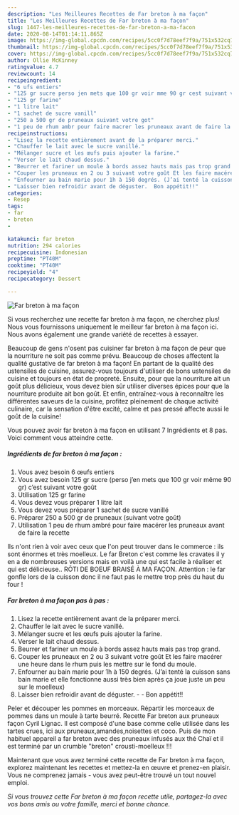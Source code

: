```yaml
---
description: "Les Meilleures Recettes de Far breton à ma façon"
title: "Les Meilleures Recettes de Far breton à ma façon"
slug: 1447-les-meilleures-recettes-de-far-breton-a-ma-facon
date: 2020-08-14T01:14:11.865Z
image: https://img-global.cpcdn.com/recipes/5cc0f7d78eef7f9a/751x532cq70/far-breton-a-ma-facon-photo-principale-de-la-recette.jpg
thumbnail: https://img-global.cpcdn.com/recipes/5cc0f7d78eef7f9a/751x532cq70/far-breton-a-ma-facon-photo-principale-de-la-recette.jpg
cover: https://img-global.cpcdn.com/recipes/5cc0f7d78eef7f9a/751x532cq70/far-breton-a-ma-facon-photo-principale-de-la-recette.jpg
author: Ollie McKinney
ratingvalue: 4.7
reviewcount: 14
recipeingredient:
- "6 ufs entiers"
- "125 gr sucre perso jen mets que 100 gr voir mme 90 gr cest suivant votre got"
- "125 gr farine"
- "1 litre lait"
- "1 sachet de sucre vanill"
- "250 a 500 gr de pruneaux suivant votre got"
- "1 peu de rhum ambr pour faire macrer les pruneaux avant de faire la recette"
recipeinstructions:
- "Lisez la recette entièrement avant de la préparer merci."
- "Chauffer le lait avec le sucre vanillé."
- "Mélanger sucre et les œufs puis ajouter la farine."
- "Verser le lait chaud dessus."
- "Beurrer et fariner un moule à bords assez hauts mais pas trop grand."
- "Couper les pruneaux en 2 ou 3 suivant votre goût Et les faire macérer une heure dans le rhum puis les mettre sur le fond du moule."
- "Enfourner au bain marie pour 1h à 150 degrés. (J’ai tenté la cuisson sans bain marie et elle fonctionne aussi très bien après ça joue juste un peu sur le moelleux)"
- "Laisser bien refroidir avant de déguster.  Bon appétit!!"
categories:
- Resep
tags:
- far
- breton
- 

katakunci: far breton  
nutrition: 294 calories
recipecuisine: Indonesian
preptime: "PT40M"
cooktime: "PT40M"
recipeyield: "4"
recipecategory: Dessert

---
```



![Far breton à ma façon](https://img-global.cpcdn.com/recipes/5cc0f7d78eef7f9a/751x532cq70/far-breton-a-ma-facon-photo-principale-de-la-recette.jpg)

Si vous recherchez une recette far breton à ma façon, ne cherchez plus! Nous vous fournissons uniquement le meilleur far breton à ma façon ici. Nous avons également une grande variété de recettes à essayer.

Beaucoup de gens n'osent pas cuisiner far breton à ma façon de peur que la nourriture ne soit pas comme prévu. Beaucoup de choses affectent la qualité gustative de far breton à ma façon! En partant de la qualité des ustensiles de cuisine, assurez-vous toujours d'utiliser de bons ustensiles de cuisine et toujours en état de propreté. Ensuite, pour que la nourriture ait un goût plus délicieux, vous devez bien sûr utiliser diverses épices pour que la nourriture produite ait bon goût. Et enfin, entraînez-vous à reconnaître les différentes saveurs de la cuisine, profitez pleinement de chaque activité culinaire, car la sensation d'être excité, calme et pas pressé affecte aussi le goût de la cuisine!

<!--inarticleads1-->

Vous pouvez avoir far breton à ma façon en utilisant 7 Ingrédients et 8 pas. Voici comment vous atteindre cette.

##### Ingrédients de far breton à ma façon :

1. Vous avez besoin 6 œufs entiers
1. Vous avez besoin 125 gr sucre (perso j’en mets que 100 gr voir même 90 gr) c’est suivant votre goût
1. Utilisation 125 gr farine
1. Vous devez vous préparer 1 litre lait
1. Vous devez vous préparer 1 sachet de sucre vanillé
1. Préparer 250 a 500 gr de pruneaux (suivant votre goût)
1. Utilisation 1 peu de rhum ambré pour faire macérer les pruneaux avant de faire la recette


Ils n&#39;ont rien à voir avec ceux que l&#39;on peut trouver dans le commerce : ils sont énormes et très moelleux. Le far Breton c&#39;est comme les cravates il y en a de nombreuses versions mais en voilà une qui est facile à réaliser et qui est délicieuse.. RÔTI DE BOEUF BRAISÉ À MA FAÇON. Attention : le far gonfle lors de la cuisson donc il ne faut pas le mettre trop près du haut du four ! 

<!--inarticleads2-->

##### Far breton à ma façon pas à pas :

1. Lisez la recette entièrement avant de la préparer merci.
1. Chauffer le lait avec le sucre vanillé.
1. Mélanger sucre et les œufs puis ajouter la farine.
1. Verser le lait chaud dessus.
1. Beurrer et fariner un moule à bords assez hauts mais pas trop grand.
1. Couper les pruneaux en 2 ou 3 suivant votre goût Et les faire macérer une heure dans le rhum puis les mettre sur le fond du moule.
1. Enfourner au bain marie pour 1h à 150 degrés. (J’ai tenté la cuisson sans bain marie et elle fonctionne aussi très bien après ça joue juste un peu sur le moelleux)
1. Laisser bien refroidir avant de déguster. -  - Bon appétit!!


Peler et découper les pommes en morceaux. Répartir les morceaux de pommes dans un moule à tarte beurré. Recette Far breton aux pruneaux façon Cyril Lignac. Il est composé d&#39;une base comme celle utilisée dans les tartes crues, ici aux pruneaux,amandes,noisettes et coco. Puis de mon habituel appareil a far breton avec des pruneaux infusés aux thé Chaï et il est terminé par un crumble &#34;breton&#34; crousti-moelleux !!! 

<!--inarticleads1-->

<p>
Maintenant que vous avez terminé cette recette de Far breton à ma façon, explorez maintenant les recettes et mettez-la en œuvre et prenez-en plaisir. Vous ne comprenez jamais - vous avez peut-être trouvé un tout nouvel emploi.
</p>

<p>
<i>Si vous trouvez cette Far breton à ma façon recette utile, partagez-la avec vos bons amis ou votre famille, merci et bonne chance.</i>
</p>

